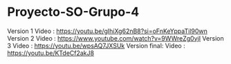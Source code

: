 # Proyecto-SO-Grupo-4

Version 1
Video : https://youtu.be/gIhiXg62nB8?si=oFnKeYppaTil90wn
Version 2
Video : https://www.youtube.com/watch?v=9WWreZg0vjI
Version 3
Video : https://youtu.be/wpsAQ7JXSUk
Version final:
Video : https://youtu.be/KTdeCf2akJ8